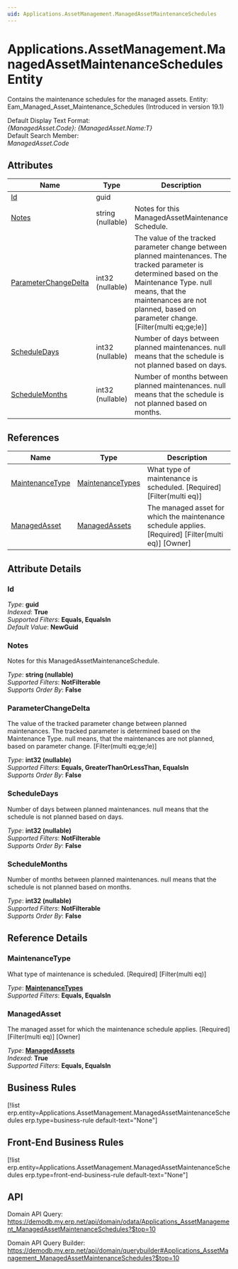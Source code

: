 ```yaml
---
uid: Applications.AssetManagement.ManagedAssetMaintenanceSchedules
---
```

# Applications.AssetManagement.ManagedAssetMaintenanceSchedules Entity

Contains the maintenance schedules for the managed assets. Entity: Eam_Managed_Asset_Maintenance_Schedules (Introduced in version 19.1)

Default Display Text Format:  
_{ManagedAsset.Code}: {ManagedAsset.Name:T}_  
Default Search Member:  
_ManagedAsset.Code_  

## Attributes

| Name | Type | Description |
| ---- | ---- | --- |
| [Id](Applications.AssetManagement.ManagedAssetMaintenanceSchedules.md#id) | guid |  
| [Notes](Applications.AssetManagement.ManagedAssetMaintenanceSchedules.md#notes) | string (nullable) | Notes for this ManagedAssetMaintenance<br />Schedule. 
| [ParameterChangeDelta](Applications.AssetManagement.ManagedAssetMaintenanceSchedules.md#parameterchangedelta) | int32 (nullable) | The value of the tracked parameter change between planned maintenances. The tracked parameter is determined based on the Maintenance Type. null means, that the maintenances are not planned, based on parameter change. [Filter(multi eq;ge;le)] 
| [ScheduleDays](Applications.AssetManagement.ManagedAssetMaintenanceSchedules.md#scheduledays) | int32 (nullable) | Number of days between planned maintenances. null means that the schedule is not planned based on days. 
| [ScheduleMonths](Applications.AssetManagement.ManagedAssetMaintenanceSchedules.md#schedulemonths) | int32 (nullable) | Number of months between planned maintenances. null means that the schedule is not planned based on months. 

## References

| Name | Type | Description |
| ---- | ---- | --- |
| [MaintenanceType](Applications.AssetManagement.ManagedAssetMaintenanceSchedules.md#maintenancetype) | [MaintenanceTypes](Applications.AssetManagement.MaintenanceTypes.md) | What type of maintenance is scheduled. [Required] [Filter(multi eq)] |
| [ManagedAsset](Applications.AssetManagement.ManagedAssetMaintenanceSchedules.md#managedasset) | [ManagedAssets](Applications.AssetManagement.ManagedAssets.md) | The managed asset for which the maintenance schedule applies. [Required] [Filter(multi eq)] [Owner] |


## Attribute Details

### Id

_Type_: **guid**  
_Indexed_: **True**  
_Supported Filters_: **Equals, EqualsIn**  
_Default Value_: **NewGuid**  

### Notes

Notes for this ManagedAssetMaintenanceSchedule.

_Type_: **string (nullable)**  
_Supported Filters_: **NotFilterable**  
_Supports Order By_: **False**  

### ParameterChangeDelta

The value of the tracked parameter change between planned maintenances. The tracked parameter is determined based on the Maintenance Type. null means, that the maintenances are not planned, based on parameter change. [Filter(multi eq;ge;le)]

_Type_: **int32 (nullable)**  
_Supported Filters_: **Equals, GreaterThanOrLessThan, EqualsIn**  
_Supports Order By_: **False**  

### ScheduleDays

Number of days between planned maintenances. null means that the schedule is not planned based on days.

_Type_: **int32 (nullable)**  
_Supported Filters_: **NotFilterable**  
_Supports Order By_: **False**  

### ScheduleMonths

Number of months between planned maintenances. null means that the schedule is not planned based on months.

_Type_: **int32 (nullable)**  
_Supported Filters_: **NotFilterable**  
_Supports Order By_: **False**  


## Reference Details

### MaintenanceType

What type of maintenance is scheduled. [Required] [Filter(multi eq)]

_Type_: **[MaintenanceTypes](Applications.AssetManagement.MaintenanceTypes.md)**  
_Supported Filters_: **Equals, EqualsIn**  

### ManagedAsset

The managed asset for which the maintenance schedule applies. [Required] [Filter(multi eq)] [Owner]

_Type_: **[ManagedAssets](Applications.AssetManagement.ManagedAssets.md)**  
_Indexed_: **True**  
_Supported Filters_: **Equals, EqualsIn**  



## Business Rules

[!list erp.entity=Applications.AssetManagement.ManagedAssetMaintenanceSchedules erp.type=business-rule default-text="None"]

## Front-End Business Rules

[!list erp.entity=Applications.AssetManagement.ManagedAssetMaintenanceSchedules erp.type=front-end-business-rule default-text="None"]

## API

Domain API Query:
<https://demodb.my.erp.net/api/domain/odata/Applications_AssetManagement_ManagedAssetMaintenanceSchedules?$top=10>

Domain API Query Builder:
<https://demodb.my.erp.net/api/domain/querybuilder#Applications_AssetManagement_ManagedAssetMaintenanceSchedules?$top=10>

